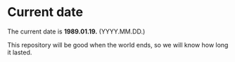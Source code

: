 # Current date

The current date is **1989.01.19.** (YYYY.MM.DD.)

This repository will be good when the world ends, so we will know how long it lasted.
